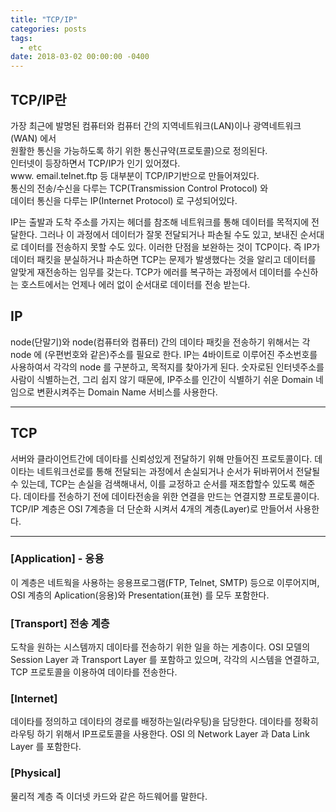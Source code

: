```yaml
---
title: "TCP/IP"
categories: posts
tags:
  - etc
date: 2018-03-02 00:00:00 -0400
---
```



## TCP/IP란

가장 최근에 발명된 컴퓨터와 컴퓨터 간의 지역네트워크(LAN)이나  광역네트워크(WAN) 에서  
원활한 통신을 가능하도록 하기 위한 통신규약(프로토콜)으로 정의된다.  
인터넷이 등장하면서 TCP/IP가 인기 있어졌다.  
www. email.telnet.ftp 등 대부분이 TCP/IP기반으로 만들어져있다.  
통신의 전송/수신을 다루는 TCP(Transmission Control Protocol) 와  
데이터 통신을 다루는 IP(Internet Protocol) 로 구성되어있다.  

IP는 출발과 도착 주소를 가지는 헤더를 참조해 네트워크를 통해 데이터를 목적지에 전달한다. 
그러나 이 과정에서 데이터가 잘못 전달되거나 파손될 수도 있고, 
보내진 순서대로 데이터를 전송하지 못할 수도 있다. 
이러한 단점을 보완하는 것이 TCP이다. 
즉 IP가 데이터 패킷을 분실하거나 파손하면 TCP는 문제가 발생했다는 것을 알리고 
데이터를 알맞게 재전송하는 임무를 갖는다. 
TCP가 에러를 복구하는 과정에서 데이터를 수신하는 호스트에서는 언제나 에러 없이 순서대로 데이터를 전송 받는다.


## IP

node(단말기)와 node(컴퓨터와 컴퓨터) 간의 데이타 패킷을 전송하기 위해서는 
각 node 에 (우편번호와 같은)주소를 필요로 한다. 
IP는 4바이트로 이루어진 주소번호를 사용하여서 각각의 node 를 구분하고, 목적지를 찾아가게 된다. 
숫자로된 인터넷주소를 사람이 식별하는건, 그리 쉽지 않기 때문에, 
IP주소를 인간이 식별하기 쉬운 Domain 네임으로 변환시켜주는 Domain Name 서비스를 사용한다. 
* * *


## TCP

서버와 클라이언트간에 데이타를 신뢰성있게 전달하기 위해 만들어진 프로토콜이다. 
데이타는 네트워크선로를 통해 전달되는 과정에서 손실되거나 순서가 뒤바뀌어서 전달될수 있는데, 
TCP는 손실을 검색해내서, 이를 교정하고 순서를 재조합할수 있도록 해준다. 
데이타를 전송하기 전에 데이타전송을 위한 연결을 만드는 연결지향 프로토콜이다. 
TCP/IP 계층은 OSI 7계층을 더 단순화 시켜서 4개의 계층(Layer)로 만들어서 사용한다.
* * *


### [Application] - 응용 
이 계층은 네트웍을 사용하는 응용프로그램(FTP, Telnet, SMTP) 등으로 이루어지며, 
OSI 계층의 Aplication(응용)와 Presentation(표현) 를 모두 포함한다.


### [Transport] 전송 계층
도착을 원하는 시스템까지 데이타를 전송하기 위한 일을 하는 게층이다. 
OSI 모델의 Session Layer 과 Transport Layer 를 포함하고 있으며, 각각의 시스템을 연결하고, 
TCP 프로토콜을 이용하여 데이타를 전송한다.


### [Internet]
데이타를 정의하고 데이타의 경로를 배정하는일(라우팅)을 담당한다. 
데이타를 정확히 라우팅 하기 위해서 IP프로토콜을 사용한다. OSI 의 Network Layer 과 Data Link Layer 를 포함한다.


### [Physical]
물리적 계층 즉 이더넷 카드와 같은 하드웨어를 말한다. 
